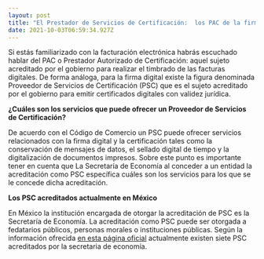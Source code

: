 ```yaml
---
layout: post
title: "El Prestador de Servicios de Certificación:  los PAC de la firma digital"
date: 2021-10-03T06:59:34.927Z
---
```

Si estás familiarizado con la facturación electrónica habrás escuchado hablar del PAC o Prestador Autorizado de Certificación: aquel sujeto acreditado por el gobierno para realizar el timbrado de las facturas digitales. De forma análoga, para la firma digital existe la figura denominada  Proveedor de Servicios de Certificación (PSC) que es el sujeto acreditado por el gobierno para emitir certificados digitales con validez jurídica.

**¿Cuáles son los servicios que puede ofrecer un Proveedor de Servicios de Certificación?**

De acuerdo con el Código de Comercio un PSC puede ofrecer servicios relacionados con la firma digital y la certificación tales como la conservación de mensajes de datos, el sellado digital de tiempo y la digitalización de documentos impresos. Sobre este punto  es importante tener en cuenta que La Secretaría de Economía al conceder a un entidad la acreditación como PSC específica cuáles son los servicios para  los que se le concede dicha acreditación.

**Los PSC acreditados actualmente en México**

En México la institución encargada de  otorgar la acreditación de PSC es la Secretaría de Economía. La acreditación como PSC puede ser otorgada a fedatarios públicos, personas morales o instituciones públicas. Según la información ofrecida [en esta página oficial](http://www.firmadigital.gob.mx/directorio.html) actualmente existen siete PSC acreditados por la secretaria de economía.
